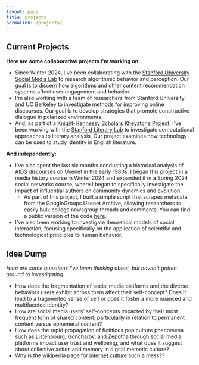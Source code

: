 ```yaml
---
layout: page
title: projects
permalink: /projects/
---
```


## Current Projects

**Here are some collaborative projects I'm working on:**
- Since Winter 2024, I've been collaborating with the [Stanford University Social Media Lab](https://sml.stanford.edu/) to research algorithmic behavior and perception. Our goal is to discern how algorithms and other content recommendation systems affect user engagement and behavior.
- I'm also working with a team of researchers from Stanford University and UC Berkeley to investigate methods for improving online discourses. Our goal is to develop strategies that promote constructive dialogue in polarized environments.
- And, as part of a [Knight-Hennessy Scholars Kheystone Project](https://knight-hennessy.stanford.edu/program-overview/leadership-development/kheystone-projects), I've been working with the [Stanford Literary Lab](https://litlab.stanford.edu/) to investigate computational approaches to literary analysis. Our project examines how technology can be used to study identity in English literature.

**And independently:**
- I've also spent the last six months conducting a historical analysis of AIDS discourses on Usenet in the early 1980s. I began this project in a media history course in Winter 2024 and expanded it in a Spring 2024 social networks course, where I began to specifically investigate the impact of influential authors on community dynamics and evolution.
    - As part of this project, I built a simple script that scrapes metadata from the GoogleGroups Usenet Archive, allowing researchers to easily bulk college newsgroup threads and comments. You can find a public version of the code [here](https://github.com/evjohnston/usenetscraping_public).
- I've also been working to investigate theoretical models of social interaction, focusing specifically on the application of scientific and technological principles to human behavior.

## Idea Dump

*Here are some questions I've been thinking about, but haven't gotten around to investigating:*
- How does the fragmentation of social media platforms and the diverse behaviors users exhibit across them affect their self-concept? Does it lead to a fragmented sense of self or does it foster a more nuanced and multifaceted identity?
- How are social media users' self-concepts impacted by their most frequent form of shared content, particularly in relation to permanent content versus ephemeral content? 
- How does the rapid propagation of fictitious pop culture phenomena such as [Listenbourg](https://en.wikipedia.org/wiki/Listenbourg), [Goncharov](https://en.wikipedia.org/wiki/Goncharov_(meme)), and [Zepotha](https://en.wikipedia.org/wiki/Zepotha) through social media platforms impact user trust and wellbeing, and what does it suggest about collective action and memory in digital memetic culture?
- Why is the wikipedia page for [internet culture](https://en.wikipedia.org/wiki/Internet_culture) such a mess??
